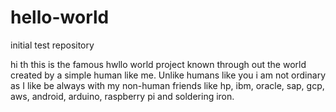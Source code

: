 # hello-world
initial test repository

hi th
this is the famous hwllo world project known through out the world created by a simple human like me. Unlike humans like you i am not ordinary as I like be always with my non-human friends like hp, ibm, oracle, sap, gcp, aws, android, arduino, raspberry pi and soldering iron.
